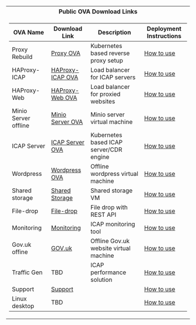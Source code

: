 <table>
<tr><th>Public OVA Download Links</th></tr>
<tr><td> 

|OVA Name           |       Download Link                     |        Description                    |        Deployment Instructions                    |
|--	                |--	     	                                |--	     	                              |--	     	                              |
|Proxy Rebuild	    |[Proxy OVA](https://glasswall-sow-ova.s3.amazonaws.com/vms/proxy-rebuild/proxy-rebuild.ova?AWSAccessKeyId=AKIA3NUU5XSYVTP3BV6R&Signature=nXPDF0GWh0%2FcaWrU6o4pzoHBTwg%3D&Expires=1607523025)                            |Kubernetes based reverse proxy setup|[How to use](https://github.com/k8-proxy/GW-proxy/blob/GINAGC-patch-27/OVAs-creation/proxy-rebuild.md) |  	   
|HAProxy-ICAP	    |[HAProxy-ICAP OVA](https://glasswall-sow-ova.s3.amazonaws.com/vms/HAProxy-ICAP/HAProxy-ICAP.ova?AWSAccessKeyId=AKIA3NUU5XSYVTP3BV6R&Signature=CqsLBjhKimAVBhoSaRFhLOEvvzg%3D&Expires=1607257398)   	              |Load balancer for ICAP servers |[How to use](https://github.com/k8-proxy/GW-proxy/blob/GINAGC-patch-27/OVAs-creation/HAProxy-OVA.md) |    	
|HAProxy-Web	    |[HAProxy-Web OVA](https://glasswall-sow-ova.s3.amazonaws.com/vms/HAProxy-WEB/HAProxy-WEB.ova?AWSAccessKeyId=AKIA3NUU5XSYVTP3BV6R&Signature=YTwfynC4zpSwaYP0UFXAQyLExsU%3D&Expires=1607495696)  	                  |Load balancer for proxied websites |[How to use](https://github.com/k8-proxy/GW-proxy/blob/GINAGC-patch-27/OVAs-creation/HAProxy-web-OVA.md) |    	
|Minio Server offline       |[Minio Server OVA](https://glasswall-sow-ova.s3.amazonaws.com/vms/Minio-Server/minio-server.ova?AWSAccessKeyId=AKIA3NUU5XSYVTP3BV6R&Signature=FZXLT6NqZyMMzOkkHEVD4T8K%2FzI%3D&Expires=1607569950)	                  |Minio server virtual machine |[How to use](https://github.com/k8-proxy/GW-proxy/blob/GINAGC-patch-27/OVAs-creation/minio_server.md) |    
|ICAP Server        |[ICAP Server OVA](https://glasswall-sow-ova.s3.amazonaws.com/vms/ICAP-Server/k8-icap-sow.ova?AWSAccessKeyId=AKIA3NUU5XSYVTP3BV6R&Signature=O4IqjG8fTh5%2FOr%2Flo%2Bub1SmfYX4%3D&Expires=1607644772)                      |Kubernetes based ICAP server/CDR engine|[How to use](https://github.com/k8-proxy/GW-proxy/blob/GINAGC-patch-27/OVAs-creation/icap-server-ova.md) |  
|Wordpress          |[Wordpress OVA](https://glasswall-sow-ova.s3.amazonaws.com/vms/wordpress/Glasswall-wordpress.ova?AWSAccessKeyId=AKIA3NUU5XSYVTP3BV6R&Signature=QwJ78so5inpe%2F4iVG8sqUTB5%2B0Q%3D&Expires=1607568331)                        |Offline wordpress virtual machine|[How to use](https://github.com/k8-proxy/GW-proxy/blob/GINAGC-patch-27/OVAs-creation/create_export_import_wordpress_site.md) |  
|Shared storage            |[Shared Storage](https://glasswall-sow-ova.s3.eu-west-1.amazonaws.com/vms/TrueNAS/TrueNAS.ova?X-Amz-Algorithm=AWS4-HMAC-SHA256&X-Amz-Credential=AKIA3NUU5XSYVTP3BV6R%2F20201202%2Feu-west-1%2Fs3%2Faws4_request&X-Amz-Date=20201202T080159Z&X-Amz-Expires=604800&X-Amz-SignedHeaders=host&X-Amz-Signature=cd47c612a7d2041ab095cee6947c5d9f412f4d6b01b3717988fe3f065622a210)|Shared storage VM|[How to use](https://github.com/k8-proxy/GW-proxy/blob/GINAGC-patch-27/OVAs-creation/TrueNas-OVA.md) |  
|File-drop            |[File-drop](https://glasswall-sow-ova.s3-eu-west-1.amazonaws.com/vms/SOW-REST/sow-rest.ova)|File drop with REST API|[How to use](https://github.com/k8-proxy/GW-proxy/blob/GINAGC-patch-27/OVAs-creation/SOW-REST.md) |  
|Monitoring             |[Monitoring](https://glasswall-sow-ova.s3.amazonaws.com/vms/visualog/visualog.ova?AWSAccessKeyId=AKIA3NUU5XSYVTP3BV6R&Signature=B3p%2FTRsLKyl6Pij6JoKvI4g10cw%3D&Expires=1607669097)|ICAP monitoring tool|[How to use](https://github.com/k8-proxy/GW-proxy/blob/GINAGC-patch-27/OVAs-creation/monitoring-ova.md) |  
|Gov.uk offine             |[GOV.uk](https://glasswall-sow-ova.s3-eu-west-1.amazonaws.com/vms/gov-uk/gov.uk.local.ova)|Offline Gov.uk website virtual machine|[How to use](https://github.com/k8-proxy/GW-proxy/blob/GINAGC-patch-27/OVAs-creation/create_gov_uk_offline_site.md) | 
|Traffic Gen             |TBD|ICAP performance solution|[How to use](https://github.com/k8-proxy/aws-jmeter-test-engine/blob/ova-usage-instructions/jmeter-icap/instructions/How-to-Generate-Load-with-OVA.md) |  
|Support             |[Support](https://glasswall-sow-ova.s3-eu-west-1.amazonaws.com/vms/SupportServer/SupportServer01.ova)||[How to use](https://github.com/k8-proxy/GW-proxy/blob/master/OVAs-creation/SupportServer.md) |  
|Linux desktop             |TBD||[How to use](https://github.com/k8-proxy/GW-proxy/blob/master/OVAs-creation/Linux-Desktop.md) |  

</td></tr>

</table>

